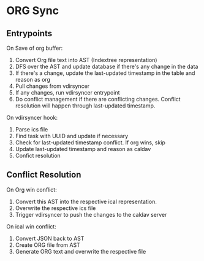 # ORG Sync

## Entrypoints

On Save of org buffer:
1. Convert Org file text into AST (Indextree representation)
2. DFS over the AST and update database if there's any change in the data
3. If there's a change, update the last-updated timestamp in the table and reason as org
4. Pull changes from vdirsyncer
5. If any changes, run vdirsyncer entrypoint
6. Do conflict management if there are conflicting changes. Conflict resolution will happen through
   last-updated timestamp.

On vdirsyncer hook:
1. Parse ics file
2. Find task with UUID and update if necessary 
3. Check for last-updated timestamp conflict. If org wins, skip 
4. Update last-updated timestamp and reason as caldav
5. Confict resolution

## Conflict Resolution

On Org win conflict:
1. Convert this AST into the respective ical representation.
2. Overwrite the respective ics file
3. Trigger vdirsyncer to push the changes to the caldav server

On ical win conflict:
1. Convert JSON back to AST
2. Create ORG file from AST
3. Generate ORG text and overwrite the respective file
